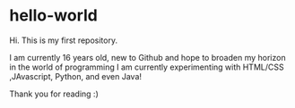 # hello-world
Hi. This is my first repository.

I am currently 16 years old, new to Github and hope to broaden my horizon in the world of programming
I am currently experimenting with HTML/CSS ,JAvascript, Python, and even Java!

Thank you for reading :)
